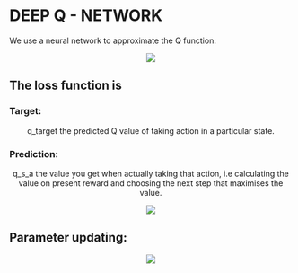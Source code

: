 # DEEP Q - NETWORK
  We use a neural network to approximate the Q function:
  <p align = 'center'>
    <img src = 'https://miro.medium.com/max/296/1*HQZIdIrHlmsXGEd06zqi2A.png'>
  </p>
  
## The loss function is

### Target: 
  <p align = 'center'> q_target the predicted Q value of taking action in a particular state. </p>
  
### Prediction: 
  <p align = 'center'> q_s_a the value you get when actually taking that action, i.e calculating the value on present reward and choosing the next step that maximises the value.
  
<p align = 'center'>
    <img src = 'https://miro.medium.com/max/700/1*BL0PtvUiWsVkUUh-mhAbhg.png'>
</p>

## Parameter updating:

<p align = 'center'>
    <img src = 'https://miro.medium.com/max/700/1*sAtxRESVIxtGfY42gDP49A.png'>
</p>
  
